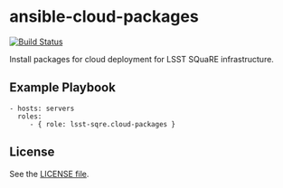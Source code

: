 ansible-cloud-packages
======================

[![Build Status](https://travis-ci.org/jmatt/ansible-cloud-packages.svg?branch=master)](https://travis-ci.org/jmatt/ansible-cloud-packages)

Install packages for cloud deployment for LSST SQuaRE infrastructure.

Example Playbook
----------------

    - hosts: servers
      roles:
         - { role: lsst-sqre.cloud-packages }

License
-------

See the [LICENSE file](https://github.com/lsst-sqre/ansible-cloud-packages/blob/master/LICENSE).
